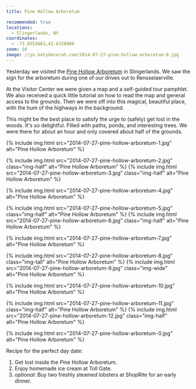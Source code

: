 ```yaml
---
title: Pine Hollow Arboretum

recommended: true
locations:
  - Slingerlands, NY
coordinates:
  - -73.8553663,42.6328986
zoom: 16
image: //yo.katydecorah.com/2014-07-27-pine-hollow-arboretum-0.jpg
---
```


Yesterday we visited the [Pine Hollow Arboretum](http://www.pinehollowarboretum.org/) in Slingerlands. We saw the sign for the arboretum during one of our drives out to Rensselaerville.

At the Visitor Center we were given a map and a self-guided tour pamphlet. We also received a quick little tutorial on how to read the map and general access to the grounds. Then we were off into this magical, beautiful place, with the hum of the highways in the background.

This might be the best place to satisfy the urge to (safely) get lost in the woods. It's so delightful. Filled with paths, ponds, and interesting trees. We were there for about an hour and only covered about half of the grounds.

<div class="photos">

{% include img.html src="2014-07-27-pine-hollow-arboretum-1.jpg" alt="Pine Hollow Arboretum" %}

{% include img.html src="2014-07-27-pine-hollow-arboretum-2.jpg" class="img-half" alt="Pine Hollow Arboretum" %}
{% include img.html src="2014-07-27-pine-hollow-arboretum-3.jpg" class="img-half" alt="Pine Hollow Arboretum" %}

{% include img.html src="2014-07-27-pine-hollow-arboretum-4.jpg" alt="Pine Hollow Arboretum" %}

{% include img.html src="2014-07-27-pine-hollow-arboretum-5.jpg" class="img-half" alt="Pine Hollow Arboretum" %}
{% include img.html src="2014-07-27-pine-hollow-arboretum-6.jpg" class="img-half" alt="Pine Hollow Arboretum" %}

{% include img.html src="2014-07-27-pine-hollow-arboretum-7.jpg" alt="Pine Hollow Arboretum" %}

{% include img.html src="2014-07-27-pine-hollow-arboretum-8.jpg" class="img-tall" alt="Pine Hollow Arboretum" %}
{% include img.html src="2014-07-27-pine-hollow-arboretum-9.jpg" class="img-wide" alt="Pine Hollow Arboretum" %}

{% include img.html src="2014-07-27-pine-hollow-arboretum-10.jpg" alt="Pine Hollow Arboretum" %}

{% include img.html src="2014-07-27-pine-hollow-arboretum-11.jpg" class="img-half" alt="Pine Hollow Arboretum" %}
{% include img.html src="2014-07-27-pine-hollow-arboretum-12.jpg" class="img-half" alt="Pine Hollow Arboretum" %}

{% include img.html src="2014-07-27-pine-hollow-arboretum-0.jpg" alt="Pine Hollow Arboretum" %}

</div>

Recipe for the perfect day date:

1.  Get lost inside the Pine Hollow Arboretum.
2.  Enjoy homemade ice cream at Toll Gate.
3.  _optional:_ Buy two freshly steamed lobsters at ShopRite for an early dinner.
